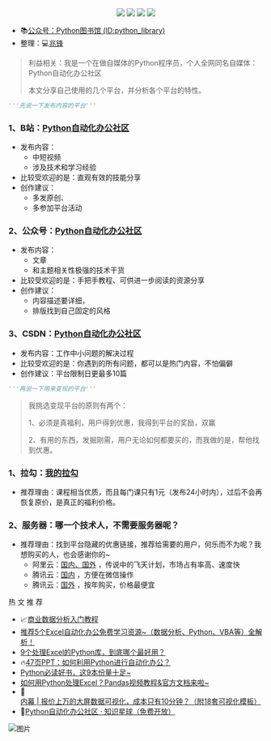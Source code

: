 <div align="center">
    <a href="https://github.com/zhaofeng092/python_auto_office"> <img src="https://badgen.net/badge/Github/%E7%A8%8B%E5%BA%8F%E5%91%98?icon=github&color=red"></a>
    <a href="http://t.cn/A6Gkrbzw"> <img src="https://badgen.net/badge/follow/%E5%85%AC%E4%BC%97%E5%8F%B7?icon=rss&color=green"></a>
    <a href="https://space.bilibili.com/259649365"> <img src="https://badgen.net/badge/pick/B%E7%AB%99?icon=dependabot&color=blue"></a>
    <a href="https://mp.weixin.qq.com/mp/appmsgalbum?__biz=MzkyMzIwOTgzMA==&action=getalbum&album_id=1861970403066249218&scene=173&from_msgid=2247484814&from_itemidx=1&count=3&nolastread=1#wechat_redirect"> <img src="https://badgen.net/badge/join/%E4%BA%A4%E6%B5%81%E7%BE%A4?icon=atom&color=yellow"></a>
</div>



- 📚[公众号：Python图书馆 (ID:python_library)](https://mp.weixin.qq.com/mp/homepage?__biz=MzUzNTc5NjA4NQ==&hid=1&sn=9e32f47b7e4e3322713397334a06686e)
- 整理：💻[兆锋](http://mp.weixin.qq.com/s?__biz=MzI2Nzg5MjgyNg==&mid=2247485212&idx=2&sn=4ecc5c315092ca6fc47bdb0cebeaca75&chksm=eaf6a629dd812f3fcb1d57ca0d342bfb4d9a62b8232614e01c841a3ad73e46de13dd1b8051f7&scene=21#wechat_redirect)


> 利益相关：我是一个在做自媒体的Python程序员，个人全网同名自媒体：Python自动化办公社区
>
> 本文分享自己使用的几个平台，并分析各个平台的特性。 

```python
'''先说一下发布内容的平台'''
```

### 1、B站：[Python自动化办公社区](https://space.bilibili.com/259649365)

- 发布内容：
  - 中短视频
  - 涉及技术和学习经验
- 比较受欢迎的是：直观有效的技能分享
- 创作建议：
  - 多发原创、
  - 多参加平台活动

### 2、公众号：[Python自动化办公社区](http://t.cn/A6Gkrbzw)

- 发布内容：
  - 文章
  - 和主题相关性极强的技术干货
- 比较受欢迎的是：手把手教程、可供进一步阅读的资源分享
- 创作建议：
  - 内容描述要详细，
  - 排版找到自己固定的风格

### 3、CSDN：[Python自动化办公社区](https://blog.csdn.net/weixin_42321517?spm=1011.2124.3001.5343)

- 发布内容：工作中小问题的解决过程
- 比较受欢迎的是：你遇到的所有问题，都可以是热门内容，不怕偏僻
- 创作建议：平台限制日更最多10篇

```python
'''再说一下用来变现的平台'''
```

> 我挑选变现平台的原则有两个：
>
> 1、必须是真福利，用户得到优惠，我得到平台的奖励，双赢
>
> 2、有用的东西，发掘刚需，用户无论如何都要买的，而我做的是，帮他找到优惠。

### 1、拉勾：[我的拉勾](https://mp.weixin.qq.com/s/dUpSxPgTRMGTb5T7-Ya9Ow)

- 推荐理由：课程相当优质，而且每门课只有1元（发布24小时内），过后不会再恢复原价，是真正的福利价格。

### 2、服务器：哪一个技术人，不需要服务器呢？

- 推荐理由：找到平台隐藏的优惠链接，推荐给需要的用户，何乐而不为呢？我想购买的人，也会感谢你的~
  - 阿里云：[国内、国外](https://www.aliyun.com/activity/daily/bestoffer?userCode=t6duaoe1)  ，传说中的飞天计划，市场占有率高、速度快
  - 腾讯云：[国内](https://curl.qcloud.com/HBu2xulk) ，方便在微信操作
  - 腾讯云：[国外](https://curl.qcloud.com/rRyNNRRE) ，按年购买，价格最便宜



 热 文 推 荐 

- 📈[商业数据分析入门教程](https://mp.weixin.qq.com/s/rJVy8DLIdqdyjMPY1SHpag)
- [推荐5个Excel自动化办公免费学习资源~（数据分析、Python、VBA等）全解析！](https://mp.weixin.qq.com/s/4usm_fybBpIw3K6f6ceMSA)
- [9个处理Excel的Python库，到底哪个最好用？](https://mp.weixin.qq.com/s/wf0jN2TBObKiTrpQSKsyVw)
- 🔥[47页PPT：如何利用Python进行自动化办公？](https://mp.weixin.qq.com/s/k4opXSWsgjBGpu8aUVetSw)
- [Python必读好书，这9本份量十足~](https://mp.weixin.qq.com/s/5YTIsyGj0ut5JA8apddVbQ)
- [如何用Python处理Excel？Pandas视频教程&官方文档来啦~](https://mp.weixin.qq.com/s/v8GdZ1YpVSy-bwRZyo2n1g)
- 🚀[内幕 | 报价上万的大屏数据可视化，成本只有10分钟？（附18套可视化模板）](https://mp.weixin.qq.com/s/vyRPVdtDIKb6lu845BRhFA)
- 🚸[Python自动化办公社区 · 知识星球（免费开放）](https://mp.weixin.qq.com/s/PXNVFNsjAOgCmQ6QGalJPw)


![图片](https://img-blog.csdnimg.cn/img_convert/9f9ea5e5338cbbfda46b8230d5fcf21e.png)